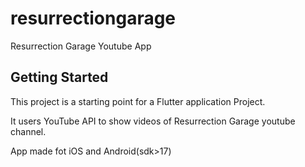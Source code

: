 # resurrectiongarage

Resurrection Garage Youtube App

## Getting Started

This project is a starting point for a Flutter application Project.

It users YouTube API to show videos of Resurrection Garage youtube channel.

App made fot iOS and Android(sdk>17)
